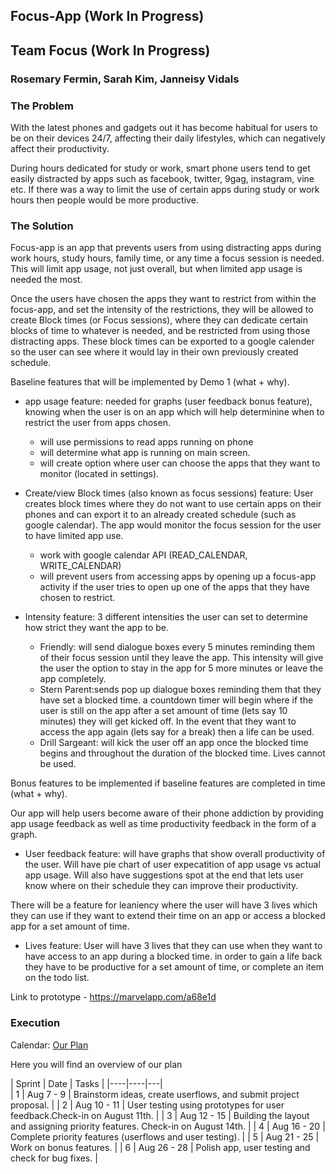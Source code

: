 
## **Focus-App (Work In Progress)**  
## **Team Focus (Work In Progress)**  
### **Rosemary Fermin, Sarah Kim, Janneisy Vidals**  

### The Problem 

 With the latest phones and gadgets out it has become habitual for users to be on their devices 24/7, affecting their daily lifestyles, which can negatively affect their productivity.
 
 During hours dedicated for study or work, smart phone users tend to get easily distracted by apps such as facebook, twitter, 9gag, instagram, vine etc. If there was a way to limit the use of certain apps during study or work hours then people would be more productive.

### The Solution 

Focus-app is an app that prevents users from using distracting apps during work hours, study hours, family time, or any time a focus session is needed. This will limit app usage, not just overall, but when limited app usage is needed the most.

Once the users have chosen the apps they want to restrict from within the focus-app, and set the intensity of the restrictions, they will be allowed to create Block times (or Focus sessions), where they can dedicate certain blocks of time to whatever is needed, and be restricted from using those distracting apps. These block times can be exported to a google calender so the user can see where it would lay in their own previously created schedule. 

Baseline features that will be implemented by Demo 1 (what + why).

 - app usage feature: needed for graphs (user feedback bonus feature), knowing when the user is on an app which will help determinine when to restrict the user from apps chosen.
      - will use permissions to read apps running on phone
      - will determine what app is running on main screen.
      - will create option where user can choose the apps that they want to monitor (located in settings).

 - Create/view Block times (also known as focus sessions) feature: User creates block times where they do not want to use certain apps on their phones and can export it to an already created schedule (such as google calendar). The app would monitor the focus session for the user to have limited app use. 
      - work with google calendar API (READ_CALENDAR, WRITE_CALENDAR)
      - will prevent users from accessing apps by opening up a focus-app activity if the user tries to open up one of the apps that they have chosen to restrict.

 - Intensity feature: 3 different intensities the user can set to determine how strict they want the app to be. 
      - Friendly: will send dialogue boxes every 5 minutes reminding them of their focus session until they leave the app. This intensity will give the user the option to stay in the app for 5 more minutes or leave the app completely.
      - Stern Parent:sends pop up dialogue boxes reminding them that they have set a blocked time. a countdown timer will begin where if the user is still on the app after a set amount of time (lets say 10 minutes) they  will get kicked off. In the event that they want to access the app again (lets say for a break) then a life can be used.
      - Drill Sargeant: will kick the user off an app once the blocked time begins and throughout the duration of the blocked time. Lives cannot be used.



Bonus features to be implemented if baseline features are completed in time (what + why).

Our app will help users become aware of their phone addiction by providing app usage feedback as well as time productivity feedback in the form of a graph.
 - User feedback feature: will have graphs that show overall productivity of the user. Will have pie chart of user expecatition of app usage vs actual app usage. Will also have suggestions spot at the end that lets user know where on their schedule they can improve their productivity.

There will be a feature for leaniency where the user will have 3 lives which they can use if they want to extend their time on an app or access a blocked app for a set amount of time. 
 - Lives feature: User will have 3 lives that they can use when they want to have access to an app during a blocked time. in order to gain a life back they have to be productive for a set amount of time, or complete an item on the todo list.


Link to prototype - https://marvelapp.com/a68e1d



### Execution

Calendar: [Our Plan](https://docs.google.com/spreadsheets/d/1Isf0rzBKea51_oCpqVm4BFuMQTYg3UlZRxgnZ152I_c/edit?usp=sharing)

Here you will find an overview of our plan

| Sprint | Date | Tasks | 
|----|----|---|\
| 1 | Aug 7 - 9 | Brainstorm ideas, create userflows, and submit project proposal. |
| 2 | Aug 10 - 11 | User testing using prototypes for user feedback.Check-in on August 11th. |
| 3 | Aug 12 - 15 | Building the layout and assigning priority features. Check-in on August 14th. |
| 4 | Aug 16 - 20 | Complete priority features (userflows and user testing). |
| 5 | Aug 21 - 25 | Work on bonus features. |
| 6 | Aug 26 - 28 | Polish app, user testing and check for bug fixes. |



